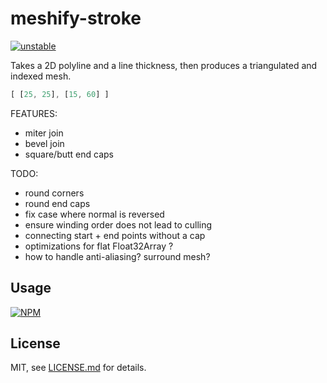 # meshify-stroke

[![unstable](http://badges.github.io/stability-badges/dist/unstable.svg)](http://github.com/badges/stability-badges)

Takes a 2D polyline and a line thickness, then produces a triangulated and indexed mesh. 


```js
[ [25, 25], [15, 60] ]

```

FEATURES:

- miter join
- bevel join
- square/butt end caps

TODO:

- round corners
- round end caps
- fix case where normal is reversed
- ensure winding order does not lead to culling
- connecting start + end points without a cap
- optimizations for flat Float32Array ? 
- how to handle anti-aliasing? surround mesh?


## Usage

[![NPM](https://nodei.co/npm/meshify-stroke.png)](https://nodei.co/npm/meshify-stroke/)

## License

MIT, see [LICENSE.md](http://github.com/mattdesl/meshify-stroke/blob/master/LICENSE.md) for details.
